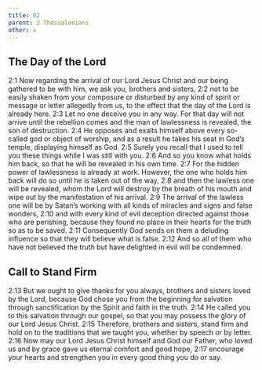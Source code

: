 ```yaml
---
title: 02
parent: 2 Thessalonians
other: x
---
```

## The Day of the Lord

<a name="2:1">2:1</a> Now regarding the arrival of our Lord Jesus Christ and our being gathered to be with him, we ask you, brothers and sisters, <a name="2:2">2:2</a> not to be easily shaken from your composure or disturbed by any kind of spirit or message or letter allegedly from us, to the effect that the day of the Lord is already here. <a name="2:3">2:3</a> Let no one deceive you in any way. For that day will not arrive until the rebellion comes and the man of lawlessness is revealed, the son of destruction. <a name="2:4">2:4</a> He opposes and exalts himself above every so-called god or object of worship, and as a result he takes his seat in God’s temple, displaying himself as God. <a name="2:5">2:5</a> Surely you recall that I used to tell you these things while I was still with you. <a name="2:6">2:6</a> And so you know what holds him back, so that he will be revealed in his own time. <a name="2:7">2:7</a> For the hidden power of lawlessness is already at work. However, the one who holds him back will do so until he is taken out of the way, <a name="2:8">2:8</a> and then the lawless one will be revealed, whom the Lord will destroy by the breath of his mouth and wipe out by the manifestation of his arrival. <a name="2:9">2:9</a> The arrival of the lawless one will be by Satan’s working with all kinds of miracles and signs and false wonders, <a name="2:10">2:10</a> and with every kind of evil deception directed against those who are perishing, because they found no place in their hearts for the truth so as to be saved. <a name="2:11">2:11</a> Consequently God sends on them a deluding influence so that they will believe what is false. <a name="2:12">2:12</a> And so all of them who have not believed the truth but have delighted in evil will be condemned.

## Call to Stand Firm

<a name="2:13">2:13</a> But we ought to give thanks for you always, brothers and sisters loved by the Lord, because God chose you from the beginning for salvation through sanctification by the Spirit and faith in the truth. <a name="2:14">2:14</a> He called you to this salvation through our gospel, so that you may possess the glory of our Lord Jesus Christ. <a name="2:15">2:15</a> Therefore, brothers and sisters, stand firm and hold on to the traditions that we taught you, whether by speech or by letter. <a name="2:16">2:16</a> Now may our Lord Jesus Christ himself and God our Father, who loved us and by grace gave us eternal comfort and good hope, <a name="2:17">2:17</a> encourage your hearts and strengthen you in every good thing you do or say.
